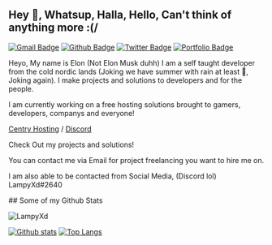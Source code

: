 <!--
**LampyXd/LampyXd** is a ✨ _special_ ✨ repository because its `README.md` (this file) appears on your GitHub profile.

Here are some ideas to get you started:

- 🔭 I’m currently working on ...
- 🌱 I’m currently learning ...
- 👯 I’m looking to collaborate on ...
- 🤔 I’m looking for help with ...
- 💬 Ask me about ...
- 📫 How to reach me: ...
- 😄 Pronouns: ...
- ⚡ Fun fact: ...
-->
## Hey 👋, Whatsup, Halla, Hello, Can't think of anything more :(/
[![Gmail Badge](https://img.shields.io/badge/-hi@lampydev.cf-c14438?style=flat&logo=Gmail&logoColor=white&link=mailto:hi@lampydev.cf)](mailto:hi@lampydev.cf) [![Github Badge](https://img.shields.io/badge/-LampyXd-grey?style=flat&logo=github&logoColor=white&link=https://github.com/LampyXd/)](https://www.github.com/LampyXd/) [![Twitter Badge](https://img.shields.io/badge/-elondev-00acee?style=flat&logo=twitter&logoColor=white&link=https://twitter.com/elondev/)](https://www.twitter.com/elondev/) [![Portfolio Badge](https://img.shields.io/badge/portfolio-web-blue?style=flat&link=lampydev.cf/)](lampydev.cf/) <p align='left'>Heyo, My name is Elon (Not Elon Musk duhh) I am a self taught developer from the cold nordic lands (Joking we have summer with rain at least 🥰, Joking again). I make projects and solutions to developers and for the people.

I am currently working on a free hosting solutions brought to gamers, developers, companys and everyone!

[Centry Hosting](https://github.com/ProCloudLtd) / [Discord](https://discord.gg/JkdFes8ev8)

Check Out my projects and solutions!

You can contact me via Email for project freelancing you want to hire me on.

I am also able to be contacted from Social Media, (Discord lol)
LampyXd#2640

</p>
## Some of my Github Stats
<p align=left> <img src=https://komarev.com/ghpvc/?username=LampyXd alt=LampyXd /> </p>

[![Github stats](https://github-readme-stats.vercel.app/api?username=LampyXd&show_icons=true&include_all_commits=true)](https://github.com/LampyXd/github-readme-stats)
[![Top Langs](https://github-readme-stats.vercel.app/api/top-langs/?username=LampyXd&layout=compact)](https://github.com/LampyXd/github-readme-stats)
